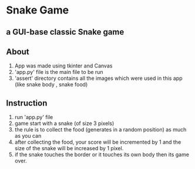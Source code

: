  # Snake Game

## a GUI-base classic Snake game
## About
1) App was made using tkinter and Canvas
2) 'app.py' file is the main file to be run
3) 'assert' directory contains all the images which were used in this app (like snake body , snake food)

## Instruction
1) run 'app.py' file
2) game start with a snake (of size 3 pixels)
3) the rule is to collect the food (generates in a random position) as much as you can
4) after collecting the food, your score will be incremented by 1 and the size of the snake will be increased by 1 pixel.
5) if the snake touches the border or it touches its own body then its game over.